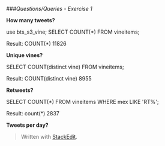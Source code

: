 
###*Questions/Queries - Exercise 1*

**How many tweets?**

use bts_s3_vine;
SELECT COUNT(*) FROM vineitems;

Result:
	COUNT(*)
	11826

**Unique vines?**

SELECT COUNT(distinct vine) FROM vineitems;

Result:
	COUNT(distinct vine)
	8955

**Retweets?**

SELECT COUNT(*) FROM vineitems WHERE mex LIKE 'RT%';

Result:
	count(*)
	2837

**Tweets per day?**




> Written with [StackEdit](https://stackedit.io/).
